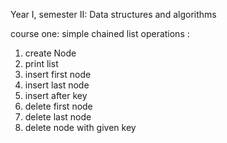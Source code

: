Year I, semester II: Data structures and algorithms

course one: simple chained list
operations : 
  1) create Node
  2) print list
  3) insert first node
  4) insert last node
  5) insert after key
  6) delete first node
  7) delete last node
  8) delete node with given key
